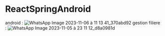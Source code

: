 # ReactSpringAndroid
android :
![WhatsApp Image 2023-11-06 à 11 13 41_370abd92](https://github.com/kawtare12/ReactSpringAndroid/assets/120519708/bf17d967-e353-43a2-aed1-b1d2c60a6bf4)
gestion filiere :
![WhatsApp Image 2023-11-05 à 23 11 12_d8a0981d](https://github.com/kawtare12/ReactSpringAndroid/assets/120519708/c32d526a-9a8e-43b9-95c2-296713d6886d)
